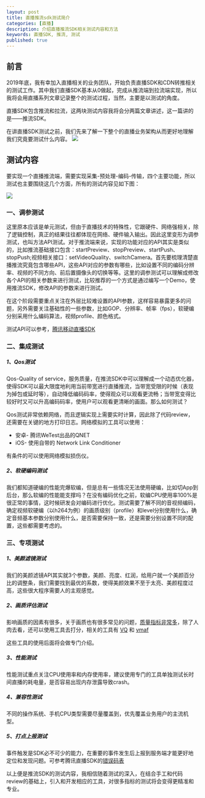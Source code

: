 ```yaml
---
layout: post
title: 直播推流sdk测试简介
categories: [直播]
description: 介绍直播推流SDK相关测试内容和方法
keywords: 直播SDK, 推流, 测试
published: true
---
```


## 前言
2019年底，我有幸加入直播相关的业务团队，开始负责直播SDK和CDN转推相关的测试工作。其中我们直播SDK基本从0做起，完成从推流端到拉流端实现，所以我将会用直播系列文章记录整个的测试过程，当然，主要是以测试的角度。

直播SDK包含推流和拉流，这两块测试内容我将会分两篇文章讲述，这一篇讲的是——推流SDK。

在讲直播SDK测试之前，我们先来了解一下整个的直播业务架构从而更好地理解我们究竟要测试什么内容。
![](https://user-gold-cdn.xitu.io/2018/3/26/162601f0836f2cb7?imageView2/0/w/1280/h/960/format/webp/ignore-error/1)

## 测试内容
要实现一个直播推流端，需要实现采集-预处理-编码-传输，四个主要功能，所以测试也主要围绕这几个方面，所有的测试内容见如下图：

![](http://processon.com/chart_image/5e68a3d4e4b0ee15dc01df23.png)

### 一、调参测试
这里原本应该是单元测试，但由于直播技术的特殊性，它跟硬件、网络强相关，除了逻辑控制，真正的结果往往都体现在网络、硬件输入输出。因此这里变形为调参测试，也叫方法API测试。对于推流端来说，实现的功能对应的API其实是类似的，比如推流基础接口包含：startPreview、stopPreview、startPush、stopPush;视频相关接口：setVideoQuality、switchCamera。首先要梳理清楚直播推流究竟包含哪些API，这些API对应的参数有哪些，比如设置不同的编码分辨率、视频的不同方向、前后置摄像头的切换等等。这里的调参测试可以理解成修改各个API的相关参数来进行测试，比较推荐的一个方式是通过编写一个Demo，使用推流SDK，修改API的参数来进行测试。

在这个阶段需要重点关注在外层比较难设置的API参数，这样容易暴露更多的问题，另外需要关注基础性的一些参数，比如GOP、分辨率、帧率（fps），软硬编分别采用什么编码算法，视频profile、颜色格式。

测试API可以参考，[腾讯移动直播SDK](https://cloud.tencent.com/document/product/454/34772)

### 二、集成测试

##### 1、Qos测试
Qos-Quality of service，服务质量，在推流SDK中可以理解成一个动态优化器，使得SDK可以最大限度地利用当前带宽进行直播推流，当带宽受限的时候（表现为掉包或延时等），自动降低编码码率，使得观众可以观看更流畅；当带宽变得比较好时又可以升高编码码率，使用户可以观看更清晰的画面。那么如何测试？

Qos测试非常依赖网络，而且逻辑实现上需要实时计算，因此除了代码review，还需要在关键的地方打印日志。网络模拟的工具可以使用：

* 安卓- 腾讯WeTest出品的QNET
* iOS- 使用自带的 Network Link Conditioner

有条件的可以使用网络模拟损伤仪。

##### 2、软硬编码测试
我们都知道硬编的性能完爆软编，但是总有一些情况无法使用硬编，比如切App到后台，那么软编的性能能支撑吗？在没有编码优化之前，软编CPU使用率100%是很正常的事情，这时候研发会对编码进行优化。测试需要了解不同的音视频编码，确定视频软硬编（以h264为例）的画质级别（profile）和level分别使用什么，确定音频基本参数分别使用什么，是否需要保持一致，还是需要分别设置不同的配置，这些都需要考虑的。

### 三、专项测试

##### 1、美颜滤镜测试
我们的美颜滤镜API其实就3个参数，美颜、亮度、红润，给用户就一个美颜百分比的调整条，我们需要找到最优的系数，使得美颜效果不至于太亮、美颜程度过高，这些很大程序需要人的主观感觉。

##### 2、画质评估测试
影响画质的因素有很多，关于画质也有很多常见的问题，[质量指标非常多](http://vq.kt.agh.edu.pl/metrics.html)，除了人肉去看，还可以使用工具去打分，相关的工具有 [VQ](http://vq.kt.agh.edu.pl/metrics.html) 和 [vmaf](https://github.com/Netflix/vmaf)

这些工具的使用后面将会做专门介绍。

##### 3、性能测试
性能测试重点关注CPU使用率和内存使用率，建议使用专门的工具单独测试长时间直播的耗电量，是否容易出现内存泄露导致crash。

##### 4、兼容性测试
不同的操作系统、手机CPU类型需要尽量覆盖到，优先覆盖业务用户的主流机型。

##### 5、打点上报测试
事件触发是SDK必不可少的能力，在重要的事件发生后上报到服务端才能更好地定位和发现问题。可参考腾讯直播SDK的[错误码表](https://cloud.tencent.com/document/product/454/17246)


以上便是推流SDK的测试内容，我相信随着测试的深入，在结合手工和代码review的基础上，引入和开发相应的工具，对很多指标的测试将会变得更精准和专业。
